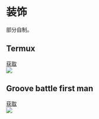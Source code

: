 # 装饰
部分自制。

## Termux
[获取](https://cdn.jsdelivr.net/gh/Hexrotor/MDT-MyDesign@main/base64text/termux.txt)<br>
![](https://hexrotor.github.io/MDT-MyDesign/images/schematics/termux.jpg)

## Groove battle first man
[获取](https://cdn.jsdelivr.net/gh/Hexrotor/MDT-MyDesign@main/base64text/groove_battle_firstman.txt)<br>
![](https://hexrotor.github.io/MDT-MyDesign/images/schematics/groove_battle_firstman.jpg)